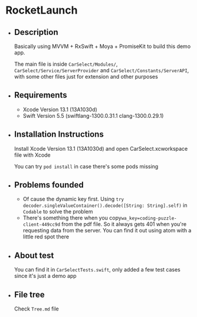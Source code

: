 # RocketLaunch

- ## Description
  Basically using MVVM + RxSwift + Moya + PromiseKit to build this demo app.

  The main file is inside `CarSelect/Modules/`, `CarSelect/Service/ServerProvider` and `CarSelect/Constants/ServerAPI`, with some other files just for extension and other purposes

- ## Requirements
  - Xcode Version 13.1 (13A1030d)
  - Swift Version 5.5 (swiftlang-1300.0.31.1 clang-1300.0.29.1)

- ## Installation Instructions
  Install Xcode Version 13.1 (13A1030d) and open CarSelect.xcworkspace file with Xcode

  You can try `pod install` in case there's some pods missing

- ## Problems founded
  - Of cause the dynamic key first. Using `try decoder.singleValueContainer().decode([String: String].self)` in `Codable` to solve the problem
  - There's something there when you copy`​wa_key=coding-puzzle-client-449cc9d` from the pdf file. So it always gets 401 when you're requesting data from the server. You can find it out using atom with a little red spot there

- ## About test
  You can find it in `CarSelectTests.swift`, only added a few test cases since it's just a demo app

- ## File tree
  Check `Tree.md` file
